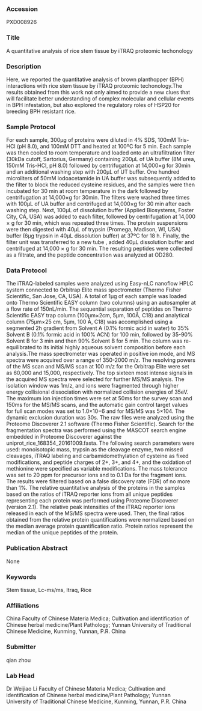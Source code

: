 ### Accession
PXD008926

### Title
A quantitative analysis of rice stem tissue by iTRAQ proteomic techonology

### Description
Here, we reported the quantitative analysis of brown planthopper (BPH) interactions with rice stem tissue by iTRAQ proteomic techonology.The results obtained from this work not only aimed to provide a new clues that will facilitate better understanding of complex molecular and cellular events in BPH infestation, but also explored the regulatory roles of HSP20 for breeding BPH resistant rice.

### Sample Protocol
For each sample, 300μg of proteins were diluted in 4% SDS, 100mM Tris-HCl (pH 8.0), and 100mM DTT and heated at 100ºC for 5 min. Each sample was then cooled to room temperature and loaded onto an ultrafiltration filter (30kDa cutoff, Sartorius, Germany) containing 200μL of UA buffer (8M urea, 150mM Tris-HCl, pH 8.0) followed by centrifugation at 14,000×g for 30min and an additional washing step with 200μL of UT buffer. One hundred microliters of 50mM iodoacetamide in UA buffer was subsequently added to the filter to block the reduced cysteine residues, and the samples were then incubated for 30 min at room temperature in the dark followed by centrifugation at 14,000×g for 30min. The filters were washed three times with 100μL of UA buffer and centrifuged at 14,000×g for 30 min after each washing step. Next, 100μL of dissolution buffer (Applied Biosystems, Foster City, CA, USA) was added to each filter, followed by centrifugation at 14,000 × g for 30 min, which was repeated three times. The protein suspensions were then digested with 40μL of trypsin (Promega, Madison, WI, USA) buffer (6μg trypsin in 40μL dissolution buffer) at 37ºC for 18 h. Finally, the filter unit was transferred to a new tube , added 40μL dissolution buffer and centrifuged at 14,000 × g for 30 min. The resulting peptides were collected as a filtrate, and the peptide concentration was analyzed at OD280.

### Data Protocol
The iTRAQ-labeled samples were analyzed using Easy-nLC nanoflow HPLC system connected to Orbitrap Elite mass spectrometer (Thermo Fisher Scientific, San Jose, CA, USA). A total of 1μg of each sample was loaded onto Thermo Scientific EASY column (two columns) using an autosampler at a flow rate of 150nL/min. The sequential separation of peptides on Thermo Scientific EASY trap column (100μm×2cm, 5μm, 100Å, C18) and analytical column (75μm×25 cm, 5μm, 100 Å, C18) was accomplished using a segmented 2h gradient from Solvent A (0.1% formic acid in water) to 35% Solvent B (0.1% formic acid in 100% ACN) for 100 min, followed by 35-90% Solvent B for 3 min and then 90% Solvent B for 5 min. The column was re-equilibrated to its initial highly aqueous solvent composition before each analysis.The mass spectrometer was operated in positive ion mode, and MS spectra were acquired over a range of 350-2000 m/z. The resolving powers of the MS scan and MS/MS scan at 100 m/z for the Orbitrap Elite were set as 60,000 and 15,000, respectively. The top sixteen most intense signals in the acquired MS spectra were selected for further MS/MS analysis. The isolation window was 1m/z, and ions were fragmented through higher energy collisional dissociation with normalized collision energies of 35eV. The maximum ion injection times were set at 50ms for the survey scan and 150ms for the MS/MS scans, and the automatic gain control target values for full scan modes was set to 1.0×10−6 and for MS/MS was 5×104. The dynamic exclusion duration was 30s. The raw files were analyzed using the Proteome Discoverer 2.1 software (Thermo Fisher Scientific). Search for the fragmentation spectra was performed using the MASCOT search engine embedded in Proteome Discoverer against the uniprot_rice_168354_20161009.fasta. The following search parameters were used: monoisotopic mass, trypsin as the cleavage enzyme, two missed cleavages, iTRAQ labeling and carbamidomethylation of cysteine as fixed modifications, and peptide charges of 2+, 3+, and 4+, and the oxidation of methionine were specified as variable modifications. The mass tolerance was set to 20 ppm for precursor ions and to 0.1 Da for the fragment ions. The results were filtered based on a false discovery rate (FDR) of no more than 1%. The relative quantitative analysis of the proteins in the samples based on the ratios of iTRAQ reporter ions from all unique peptides representing each protein was performed using Proteome Discoverer (version 2.1). The relative peak intensities of the iTRAQ reporter ions released in each of the MS/MS spectra were used. Then, the final ratios obtained from the relative protein quantifications were normalized based on the median average protein quantification ratio. Protein ratios represent the median of the unique peptides of the protein.

### Publication Abstract
None

### Keywords
Stem tissue, Lc-ms/ms, Itraq, Rice

### Affiliations
China
Faculty of Chinese Materia Medica; Cultivation and identification of Chinese herbal medicine/Plant Pathology; Yunnan University of Traditional Chinese Medicine, Kunming, Yunnan, P.R. China

### Submitter
qian zhou

### Lab Head
Dr Weijiao Li
Faculty of Chinese Materia Medica; Cultivation and identification of Chinese herbal medicine/Plant Pathology; Yunnan University of Traditional Chinese Medicine, Kunming, Yunnan, P.R. China


